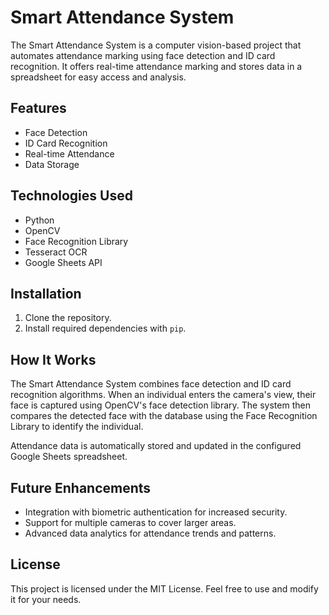 # Smart Attendance System

The Smart Attendance System is a computer vision-based project that automates attendance marking using face detection and ID card recognition. It offers real-time attendance marking and stores data in a spreadsheet for easy access and analysis.

## Features

- Face Detection
- ID Card Recognition
- Real-time Attendance
- Data Storage

## Technologies Used

- Python
- OpenCV
- Face Recognition Library
- Tesseract OCR
- Google Sheets API

## Installation

1. Clone the repository.
2. Install required dependencies with `pip`.

## How It Works

The Smart Attendance System combines face detection and ID card recognition algorithms. When an individual enters the camera's view, their face is captured using OpenCV's face detection library. The system then compares the detected face with the database using the Face Recognition Library to identify the individual.

Attendance data is automatically stored and updated in the configured Google Sheets spreadsheet.

## Future Enhancements

- Integration with biometric authentication for increased security.
- Support for multiple cameras to cover larger areas.
- Advanced data analytics for attendance trends and patterns.

## License

This project is licensed under the MIT License. Feel free to use and modify it for your needs.
